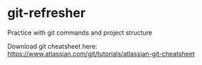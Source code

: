 # git-refresher
Practice with git commands and project structure 

Download git cheatsheet here: 
https://www.atlassian.com/git/tutorials/atlassian-git-cheatsheet
